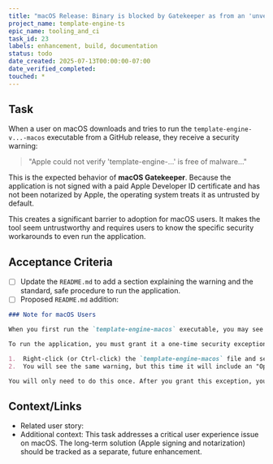 ```yaml
---
title: "macOS Release: Binary is blocked by Gatekeeper as from an 'unverified developer'"
project_name: template-engine-ts
epic_name: tooling_and_ci
task_id: 23
labels: enhancement, build, documentation
status: todo
date_created: 2025-07-13T00:00:00-07:00
date_verified_completed: 
touched: *
---
```


## Task

When a user on macOS downloads and tries to run the `template-engine-v...-macos` executable from a GitHub release, they receive a security warning:

> "Apple could not verify 'template-engine-...' is free of malware..."

This is the expected behavior of **macOS Gatekeeper**. Because the application is not signed with a paid Apple Developer ID certificate and has not been notarized by Apple, the operating system treats it as untrusted by default.

This creates a significant barrier to adoption for macOS users. It makes the tool seem untrustworthy and requires users to know the specific security workarounds to even run the application.

## Acceptance Criteria

- [ ] Update the `README.md` to add a section explaining the warning and the standard, safe procedure to run the application.
- [ ] Proposed `README.md` addition:

```markdown
### Note for macOS Users

When you first run the `template-engine-macos` executable, you may see a security warning from macOS stating that the developer cannot be verified. This is expected behavior for applications that are not notarized through the Apple App Store.

To run the application, you must grant it a one-time security exception:

1.  Right-click (or Ctrl-click) the `template-engine-macos` file and select "Open".
2.  You will see the same warning, but this time it will include an "Open" button. Click "Open".

You will only need to do this once. After you grant this exception, you can run the executable normally by double-clicking it or calling it from your terminal.
```

## Context/Links

- Related user story:
- Additional context: This task addresses a critical user experience issue on macOS. The long-term solution (Apple signing and notarization) should be tracked as a separate, future enhancement.
